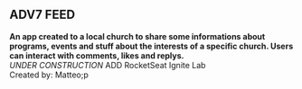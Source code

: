 ## ADV7 FEED

<b> An app created to a local church to share some informations about programs, events and stuff about the interests of a specific church. Users can interact with comments, likes and replys. </b> <br>
<i> UNDER CONSTRUCTION </i>
ADD
RocketSeat Ignite Lab <br>
Created by: Matteo;p
